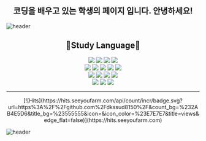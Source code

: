 ## <div align=center> 코딩을 배우고 있는 학생의 페이지 입니다. 안녕하세요! </div>

![header](https://capsule-render.vercel.app/api?type=waving&color=auto&height=300&section=header&text=Hello%20My%20Page&fontSize=90&animation=fadeIn&fontAlignY=38&des&descAlignY=51&descAlign=62)


## <div align=center> 📖Study Language📖 </div>
<div align=center>
<img src="https://img.shields.io/badge/JAVA-007396?style=for-the-badge&logo=JAVA&logoColor=white">
<img src="https://img.shields.io/badge/Eclipse-2C2255?style=for-the-badge&logo=Eclipse%20IDE&logoColor=white">
<img src="https://img.shields.io/badge/github-181717?style=for-the-badge&logo=github&logoColor=white">
<img src="https://img.shields.io/badge/Oracle-F80000?style=for-the-badge&logo=Oracle&logoColor=white"> <br>
<img src="https://img.shields.io/badge/MySQL-4479A1?style=for-the-badge&logo=MySQL&logoColor=white">
<img src="https://img.shields.io/badge/GoogleColab-F9AB00?style=for-the-badge&logo=GoogleColab&logoColor=white"> 
<img src="https://img.shields.io/badge/TensorFlow-FF6F00?style=for-the-badge&logo=TensorFlow&logoColor=white"> 
<img src="https://img.shields.io/badge/PyCharm -000000?style=for-the-badge&logo=PyCharm&logoColor=white"> 
<img src="https://img.shields.io/badge/VisualStudio-5C2D91?style=for-the-badge&logo=VisualStudio&logoColor=white"> <br>
<img src="https://img.shields.io/badge/Python-3776AB?style=for-the-badge&logo=Python&logoColor=white">
<img src="https://img.shields.io/badge/JavaScript-FFFF00?style=for-the-badge&logo=JavaScript&logoColor=white"/>
<img src="https://img.shields.io/badge/MySQL-4479A1?style=for-the-badge&logo=MySQL&logoColor=white"> 
<img src="https://img.shields.io/badge/Android-3DDC84?style=for-the-badge&logo=Android&logoColor=white"> <br>
<img src="https://img.shields.io/badge/HTML5-E34F26?style=for-the-badge&logo=HTML5&logoColor=white">
<img src="https://img.shields.io/badge/CSS3-1572B6?style=for-the-badge&logo=CSS3&logoColor=white"> 
<img src="https://img.shields.io/badge/C++-00599C?style=for-the-badge&logo=C++&logoColor=white"> 
</div>
<hr>

<div align=center>
[![Hits](https://hits.seeyoufarm.com/api/count/incr/badge.svg?url=https%3A%2F%2Fgithub.com%2Fdkssud8150%2F&count_bg=%232AB4E5D6&title_bg=%23555555&icon=&icon_color=%23E7E7E7&title=views&edge_flat=false)](https://hits.seeyoufarm.com)
</div>

![header](https://capsule-render.vercel.app/api?type=waving&color=gradient&height=120&animation=fadeIn&section=footer&text=🚗🚘🚛&fontAlign=70)
